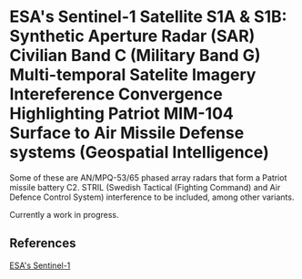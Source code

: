 # ESA's Sentinel-1 Satellite S1A & S1B: Synthetic Aperture Radar (SAR) Civilian Band C (Military Band G) Multi-temporal Satelite Imagery Intereference Convergence Highlighting Patriot MIM-104 Surface to Air Missile Defense systems (Geospatial Intelligence)

Some of these are AN/MPQ-53/65 phased array radars that form a Patriot missile battery C2. STRIL (Swedish Tactical (Fighting Command) and Air Defence Control System) interference to be included, among other variants.

Currently a work in progress.

## References

[ESA's Sentinel-1](https://sentinel.esa.int/web/sentinel/missions/sentinel-1)
